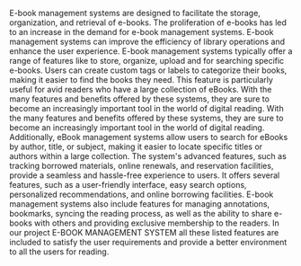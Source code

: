 E-book management systems are designed to facilitate the storage, organization, and retrieval of e-books. The proliferation of e-books has led to an increase in the demand for e-book management systems. E-book management systems can improve the efficiency of library operations and enhance the user experience. E-book management systems typically offer a range of features like to store, organize, upload and for searching specific e-books.  Users can create custom tags or labels to categorize their books, making it easier to find the books they need. This feature is particularly useful for avid readers who have a large collection of eBooks.  With the many features and benefits offered by these systems, they are sure to become an increasingly important tool in the world of digital reading. With the many features and benefits offered by these systems, they are sure to become an increasingly important tool in the world of digital reading. Additionally, eBook management systems allow users to search for eBooks by author, title, or subject, making it easier to locate specific titles or authors within a large collection. The system's advanced features, such as tracking borrowed materials, online renewals, and reservation facilities, provide a seamless and hassle-free experience to users. It offers several features, such as a user-friendly interface, easy search options, personalized recommendations, and online borrowing facilities. E-book management systems also include features for managing annotations, bookmarks, syncing the reading process, as well as the ability to share e-books with others and providing exclusive membership to the readers. In our project E-BOOK MANAGEMENT SYSTEM all these listed features are included to satisfy the user requirements and provide a better environment to all the users for reading.
